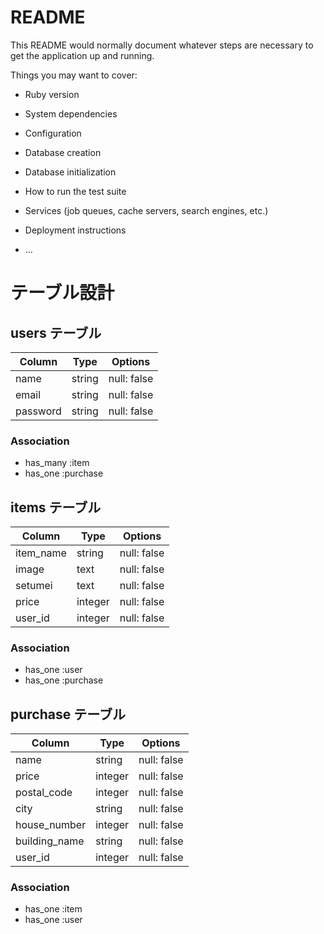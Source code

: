# README

This README would normally document whatever steps are necessary to get the
application up and running.

Things you may want to cover:

* Ruby version

* System dependencies

* Configuration

* Database creation

* Database initialization

* How to run the test suite

* Services (job queues, cache servers, search engines, etc.)

* Deployment instructions

* ...

# テーブル設計

## users テーブル

| Column   | Type   | Options     |
| -------- | ------ | ----------- |
| name     | string | null: false |
| email    | string | null: false |
| password | string | null: false |

### Association

- has_many :item
- has_one :purchase





## items テーブル

| Column | Type   | Options     |
| ------ | ------ | ----------- |
|item_name| string| null: false |
| image  | text   | null: false |
| setumei| text   | null: false |
| price  | integer| null: false |
|user_id | integer| null: false |

### Association

- has_one :user
- has_one :purchase





## purchase テーブル

|  Column     |   Type     | Options                        |
| ----------- | ---------- | ------------------------------ |
|   name      |  string    |         null: false            |
|  price      |  integer   |         null: false            |
|postal_code  |  integer   |         null: false            |
|    city     |  string    |         null: false            |
|house_number |  integer   |         null: false            |
|building_name|  string    |         null: false            |
|   user_id   |  integer   |         null: false            |

### Association

- has_one :item
- has_one :user